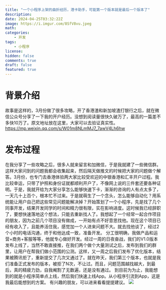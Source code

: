 ```yaml
---
title: "一个小程序上架的曲折经历，港卡助手，可能第一个版本就是最后一个版本了"
description: 
date: 2024-04-25T03:32:22Z
image: https://i.imgur.com/8SfV8vu.jpeg
math: 
categories:
    - 开发
tags:
    - 小程序
license: 
hidden: false
comments: true
draft: false
featured: true
---
```


# 背景介绍
故事是这样的，3月份做了很多攻略，开了香港渣和新加坡渣打银行之后，就在微信公众号分享了一下我的开户经历。没想到阅读量很快久破万了，最高的一篇差不多快10万了。原文地址放在这里，大家可以去验证真实性。https://mp.weixin.qq.com/s/W01m8NLmMJ7_7awV4Lh6hw


# 发布过程

在我分享了一些攻略之后，很多人就来留言和加微信，于是我就建了一些微信群。这样大家问到的问题我都会收集起来，然后隔天做推文的时候把大家的问题做个解答。3月份，也专门去香港体验两大家比较受欢迎的中银香港和汇丰开户过程。我比较幸运，只带了护照和身份证就都顺利开户了，不像网上说的三件套还要各种证明。于是，我就开给为大家分享怎么能够快速下卡，渐渐的咨询的人有点太多了，一天几十上百个，根本忙不过来。于是就萌生了一个念头，怎么能够自动化？用系统能让用户自己把这些常见问题能解决掉？开始策划了一个小程序，先是找了几个同事开发，结果开发同学的时间和精力很有限，实在影响进度。这时候我已经辞职了，要想快速落地这个想法，只能去重新找人了。我想起了一个经常一起合作项目的朋友，因为之前几个项目没有做成，一开始有点不好意思找他。现在这个项目已经有收入了，且能养活住我，感觉加一个人进来问题不大。就去找他谈了，经过2个小时的电话沟通，终于和他达成一致，准备开发。
分工很明确，我做产品和运营+商务+客服等等，他就专心做好开发。经过一周的日夜奋战，我们的V1.0版本发布上线了，当然不敢直接推，在我们两个做个大量测试之后，发布到我们的群里，让用户在帮我们做小范围的公测。这样，又一周之后我们发布了优化版本，结果被腾讯拒了，重新提交了几次又通过了。就在昨天，我们第三个版本，也就是我们准备正式发布的版本，被拒了N次，不让过。而且，问题范围越找越大，到最后，真的精疲力劲，自我阉割了无数遍，还是没有通过。
到目前为为止，我能想到的就是小程序简单点上线，然后我们快速上线App。从小程序引流到App，这是我最后能想到的方案。
有兴趣的朋友，可以进来看看提提建议。
![](https://i.imgur.com/jU2eG8I.jpeg)